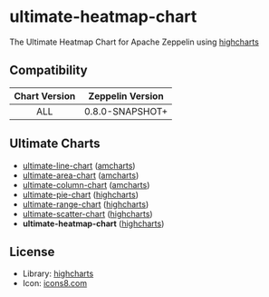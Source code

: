 # ultimate-heatmap-chart

The Ultimate Heatmap Chart for Apache Zeppelin using [highcharts](https://www.amcharts.com/)

## Compatibility

| Chart Version | Zeppelin Version |
| :---: | :---: |
| ALL | 0.8.0-SNAPSHOT+ |

## Ultimate Charts

- [ultimate-line-chart](https://github.com/1ambda/zeppelin-ultimate-line-chart) ([amcharts](https://www.amcharts.com/))
- [ultimate-area-chart](https://github.com/1ambda/zeppelin-ultimate-area-chart) ([amcharts](https://www.amcharts.com/))
- [ultimate-column-chart](https://github.com/1ambda/zeppelin-ultimate-column-chart) ([amcharts](https://www.amcharts.com/))
- [ultimate-pie-chart](https://github.com/1ambda/zeppelin-ultimate-pie-chart) ([highcharts](http://www.highcharts.com/))
- [ultimate-range-chart](https://github.com/1ambda/zeppelin-ultimate-range-chart) ([highcharts](http://www.highcharts.com/))
- [ultimate-scatter-chart](https://github.com/1ambda/zeppelin-ultimate-scatter-chart) ([highcharts](http://www.highcharts.com/))
- **ultimate-heatmap-chart** ([highcharts](http://www.highcharts.com/))

## License

- Library: [highcharts](http://www.highcharts.com/)
- Icon: [icons8.com](https://icons8.com/web-app/21500/gantt-chart) 
